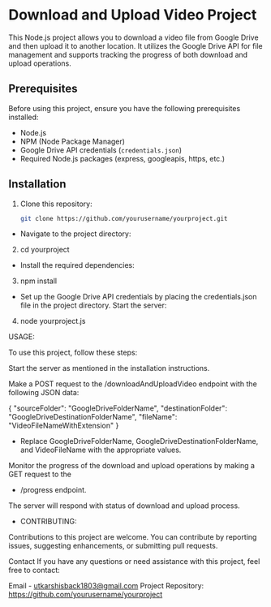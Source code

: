 # Download and Upload Video Project

This Node.js project allows you to download a video file from Google Drive and then upload it to another location. It utilizes the Google Drive API for file management and supports tracking the progress of both download and upload operations.

## Prerequisites

Before using this project, ensure you have the following prerequisites installed:

- Node.js
- NPM (Node Package Manager)
- Google Drive API credentials (`credentials.json`)
- Required Node.js packages (express, googleapis, https, etc.)

## Installation

1. Clone this repository:

   ```bash
   git clone https://github.com/yourusername/yourproject.git

- Navigate to the project directory:
2. cd yourproject

- Install the required dependencies:
3. npm install

- Set up the Google Drive API credentials by placing the credentials.json file in the project directory.
Start the server:
4. node yourproject.js

USAGE: 

To use this project, follow these steps:

Start the server as mentioned in the installation instructions.

Make a POST request to the /downloadAndUploadVideo endpoint with the following JSON data:

{
  "sourceFolder": "GoogleDriveFolderName",
  "destinationFolder": "GoogleDriveDestinationFolderName",
  "fileName": "VideoFileNameWithExtension"
}

* Replace GoogleDriveFolderName, GoogleDriveDestinationFolderName, and VideoFileName with the appropriate values.

Monitor the progress of the download and upload operations by making a GET request to the 
- /progress endpoint.

The server will respond with status of download and upload process.

* CONTRIBUTING: 

Contributions to this project are welcome. You can contribute by reporting issues, suggesting enhancements, or submitting pull requests.

Contact
If you have any questions or need assistance with this project, feel free to contact:

Email - utkarshisback1803@gmail.com
Project Repository: https://github.com/yourusername/yourproject
